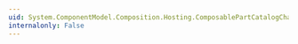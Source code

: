 ```yaml
---
uid: System.ComponentModel.Composition.Hosting.ComposablePartCatalogChangeEventArgs.RemovedDefinitions
internalonly: False
---
```


